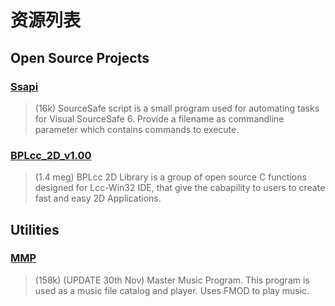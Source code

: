 # 资源列表

## Open Source Projects

### [Ssapi](https://github.com/f0ghua/lccReferenceBook/tree/master/src/Ssapi)
> (16k) SourceSafe script is a small program used for automating tasks for Visual SourceSafe 6. Provide a filename as commandline parameter which contains commands to execute.

### [BPLcc_2D_v1.00](https://github.com/f0ghua/lccReferenceBook/tree/master/src/BPLcc_2D_v1.00)
> (1.4 meg) BPLcc 2D Library is a group of open source C functions designed for Lcc-Win32 IDE, that give the cabapility to users to create fast and easy 2D Applications.

## Utilities

### [MMP](https://github.com/f0ghua/lccReferenceBook/tree/master/src/MMP)
> (158k) (UPDATE 30th Nov) Master Music Program. This program is used as a music file catalog and player. Uses FMOD to play music.
